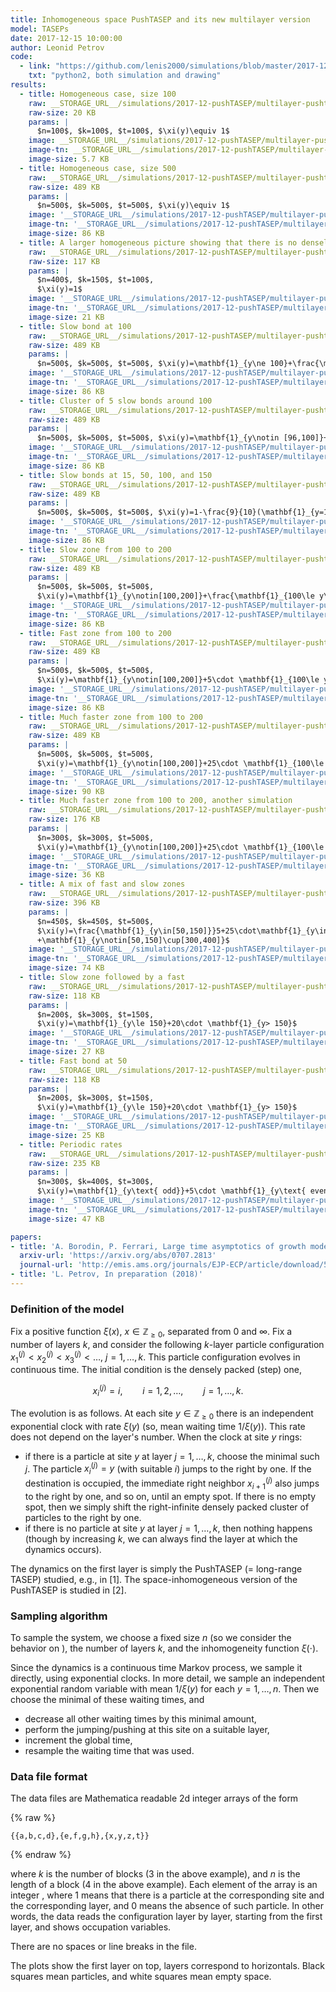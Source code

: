 ```yaml
---
title: Inhomogeneous space PushTASEP and its new multilayer version
model: TASEPs
date: 2017-12-15 10:00:00
author: Leonid Petrov
code:
  - link: "https://github.com/lenis2000/simulations/blob/master/2017-12-15-PushTASEP-multilayer/2017-12-15-PushTASEP-multilayer.py"
    txt: "python2, both simulation and drawing"
results:
  - title: Homogeneous case, size 100
    raw: __STORAGE_URL__/simulations/2017-12-pushTASEP/multilayer-pushtasep1.txt
    raw-size: 20 KB
    params: |
      $n=100$, $k=100$, $t=100$, $\xi(y)\equiv 1$
    image: __STORAGE_URL__/simulations/2017-12-pushTASEP/multilayer-pushtasep-graph1.png
    image-tn: __STORAGE_URL__/simulations/2017-12-pushTASEP/multilayer-pushtasep-graph1.png
    image-size: 5.7 KB
  - title: Homogeneous case, size 500
    raw: __STORAGE_URL__/simulations/2017-12-pushTASEP/multilayer-pushtasep10472.txt
    raw-size: 489 KB
    params: |
      $n=500$, $k=500$, $t=500$, $\xi(y)\equiv 1$
    image: '__STORAGE_URL__/simulations/2017-12-pushTASEP/multilayer-pushtasep-graph10472.png'
    image-tn: '__STORAGE_URL__/simulations/2017-12-pushTASEP/multilayer-pushtasep-graph10472-tn.png'
    image-size: 86 KB
  - title: A larger homogeneous picture showing that there is no densely packed region on the first layer
    raw: __STORAGE_URL__/simulations/2017-12-pushTASEP/multilayer-pushtasep-3535307.txt
    raw-size: 117 KB
    params: |
      $n=400$, $k=150$, $t=100$,
      $\xi(y)=1$
    image: '__STORAGE_URL__/simulations/2017-12-pushTASEP/multilayer-pushtasep-graph-3535307.png'
    image-tn: '__STORAGE_URL__/simulations/2017-12-pushTASEP/multilayer-pushtasep-graph-3535307-tn.png'
    image-size: 21 KB
  - title: Slow bond at 100
    raw: __STORAGE_URL__/simulations/2017-12-pushTASEP/multilayer-pushtasep-49930.txt
    raw-size: 489 KB
    params: |
      $n=500$, $k=500$, $t=500$, $\xi(y)=\mathbf{1}_{y\ne 100}+\frac{\mathbf{1}_{y=100}}{10}$
    image: '__STORAGE_URL__/simulations/2017-12-pushTASEP/multilayer-pushtasep-graph-49930.png'
    image-tn: '__STORAGE_URL__/simulations/2017-12-pushTASEP/multilayer-pushtasep-graph-49930-tn.png'
    image-size: 86 KB
  - title: Cluster of 5 slow bonds around 100
    raw: __STORAGE_URL__/simulations/2017-12-pushTASEP/multilayer-pushtasep-78243.txt
    raw-size: 489 KB
    params: |
      $n=500$, $k=500$, $t=500$, $\xi(y)=\mathbf{1}_{y\notin [96,100]}+\frac{\mathbf{1}_{y\in [96,100]}}{10}$
    image: '__STORAGE_URL__/simulations/2017-12-pushTASEP/multilayer-pushtasep-graph-78243.png'
    image-tn: '__STORAGE_URL__/simulations/2017-12-pushTASEP/multilayer-pushtasep-graph-78243-tn.png'
    image-size: 86 KB
  - title: Slow bonds at 15, 50, 100, and 150
    raw: __STORAGE_URL__/simulations/2017-12-pushTASEP/multilayer-pushtasep-5508.txt
    raw-size: 489 KB
    params: |
      $n=500$, $k=500$, $t=500$, $\xi(y)=1-\frac{9}{10}(\mathbf{1}_{y=15}+\mathbf{1}_{y=50}+\mathbf{1}_{y=100}+\mathbf{1}_{y=150})$
    image: '__STORAGE_URL__/simulations/2017-12-pushTASEP/multilayer-pushtasep-graph-5508.png'
    image-tn: '__STORAGE_URL__/simulations/2017-12-pushTASEP/multilayer-pushtasep-graph-5508-tn.png'
    image-size: 86 KB
  - title: Slow zone from 100 to 200
    raw: __STORAGE_URL__/simulations/2017-12-pushTASEP/multilayer-pushtasep-20239.txt
    raw-size: 489 KB
    params: |
      $n=500$, $k=500$, $t=500$,
      $\xi(y)=\mathbf{1}_{y\notin[100,200]}+\frac{\mathbf{1}_{100\le y\le 200}}{10}$
    image: '__STORAGE_URL__/simulations/2017-12-pushTASEP/multilayer-pushtasep-graph-20239.png'
    image-tn: '__STORAGE_URL__/simulations/2017-12-pushTASEP/multilayer-pushtasep-graph-20239-tn.png'
    image-size: 86 KB
  - title: Fast zone from 100 to 200
    raw: __STORAGE_URL__/simulations/2017-12-pushTASEP/multilayer-pushtasep-65203.txt
    raw-size: 489 KB
    params: |
      $n=500$, $k=500$, $t=500$,
      $\xi(y)=\mathbf{1}_{y\notin[100,200]}+5\cdot \mathbf{1}_{100\le y\le 200}$
    image: '__STORAGE_URL__/simulations/2017-12-pushTASEP/multilayer-pushtasep-graph-65203.png'
    image-tn: '__STORAGE_URL__/simulations/2017-12-pushTASEP/multilayer-pushtasep-graph-65203-tn.png'
    image-size: 86 KB
  - title: Much faster zone from 100 to 200
    raw: __STORAGE_URL__/simulations/2017-12-pushTASEP/multilayer-pushtasep-59818.txt
    raw-size: 489 KB
    params: |
      $n=500$, $k=500$, $t=500$,
      $\xi(y)=\mathbf{1}_{y\notin[100,200]}+25\cdot \mathbf{1}_{100\le y\le 200}$
    image: '__STORAGE_URL__/simulations/2017-12-pushTASEP/multilayer-pushtasep-graph-59818.png'
    image-tn: '__STORAGE_URL__/simulations/2017-12-pushTASEP/multilayer-pushtasep-graph-59818-tn.png'
    image-size: 90 KB
  - title: Much faster zone from 100 to 200, another simulation
    raw: __STORAGE_URL__/simulations/2017-12-pushTASEP/multilayer-pushtasep-32271.txt
    raw-size: 176 KB
    params: |
      $n=300$, $k=300$, $t=500$,
      $\xi(y)=\mathbf{1}_{y\notin[100,200]}+25\cdot \mathbf{1}_{100\le y\le 200}$
    image: '__STORAGE_URL__/simulations/2017-12-pushTASEP/multilayer-pushtasep-graph-32271.png'
    image-tn: '__STORAGE_URL__/simulations/2017-12-pushTASEP/multilayer-pushtasep-graph-32271-tn.png'
    image-size: 36 KB
  - title: A mix of fast and slow zones
    raw: __STORAGE_URL__/simulations/2017-12-pushTASEP/multilayer-pushtasep-49079.txt
    raw-size: 396 KB
    params: |
      $n=450$, $k=450$, $t=500$,
      $\xi(y)=\frac{\mathbf{1}_{y\in[50,150]}}5+25\cdot\mathbf{1}_{y\in[300,400]}
      +\mathbf{1}_{y\notin[50,150]\cup[300,400]}$
    image: '__STORAGE_URL__/simulations/2017-12-pushTASEP/multilayer-pushtasep-graph-49079.png'
    image-tn: '__STORAGE_URL__/simulations/2017-12-pushTASEP/multilayer-pushtasep-graph-49079-tn.png'
    image-size: 74 KB
  - title: Slow zone followed by a fast
    raw: __STORAGE_URL__/simulations/2017-12-pushTASEP/multilayer-pushtasep-11569.txt
    raw-size: 118 KB
    params: |
      $n=200$, $k=300$, $t=150$,
      $\xi(y)=\mathbf{1}_{y\le 150}+20\cdot \mathbf{1}_{y> 150}$
    image: '__STORAGE_URL__/simulations/2017-12-pushTASEP/multilayer-pushtasep-graph-11569.png'
    image-tn: '__STORAGE_URL__/simulations/2017-12-pushTASEP/multilayer-pushtasep-graph-11569-tn.png'
    image-size: 27 KB
  - title: Fast bond at 50
    raw: __STORAGE_URL__/simulations/2017-12-pushTASEP/multilayer-pushtasep-63672.txt
    raw-size: 118 KB
    params: |
      $n=200$, $k=300$, $t=150$,
      $\xi(y)=\mathbf{1}_{y\le 150}+20\cdot \mathbf{1}_{y> 150}$
    image: '__STORAGE_URL__/simulations/2017-12-pushTASEP/multilayer-pushtasep-graph-63672.png'
    image-tn: '__STORAGE_URL__/simulations/2017-12-pushTASEP/multilayer-pushtasep-graph-63672-tn.png'
    image-size: 25 KB
  - title: Periodic rates
    raw: __STORAGE_URL__/simulations/2017-12-pushTASEP/multilayer-pushtasep-11773.txt
    raw-size: 235 KB
    params: |
      $n=300$, $k=400$, $t=300$,
      $\xi(y)=\mathbf{1}_{y\text{ odd}}+5\cdot \mathbf{1}_{y\text{ even}}$
    image: '__STORAGE_URL__/simulations/2017-12-pushTASEP/multilayer-pushtasep-graph-11773.png'
    image-tn: '__STORAGE_URL__/simulations/2017-12-pushTASEP/multilayer-pushtasep-graph-11773-tn.png'
    image-size: 47 KB

papers:
- title: 'A. Borodin, P. Ferrari, Large time asymptotics of growth models on space-like paths I: PushASEP, Electron. J. Probab. (2008), vol. 13, 1380-1418'
  arxiv-url: 'https://arxiv.org/abs/0707.2813'
  journal-url: 'http://emis.ams.org/journals/EJP-ECP/article/download/541/541-1801-1-PB.pdf'
- title: 'L. Petrov, In preparation (2018)'
---
```



### Definition of the model

Fix a positive function $\xi(x)$, $x\in\mathbb{Z}_{\ge0}$, separated from $0$ and $\infty$.
Fix a number of layers $k$, and consider the following $k$-layer particle configuration
$x^{(j)}_1<x^{(j)}_2<x^{(j)}_3<\ldots$, $j=1,\ldots,k$.
This particle configuration evolves in continuous time.
The initial condition is the densely packed (step) one,

$$
x_i^{(j)}=i,\qquad i=1,2,\ldots,\qquad j=1,\ldots,k.
$$

The evolution is as follows. At each site $y\in\mathbb{Z}_{\ge0}$
there is an independent exponential clock with rate $\xi(y)$
(so, mean waiting time $1/\xi(y)$). This rate does not depend on the layer's number.
When the clock at site $y$ rings:

- if there is a particle at site $y$ at layer $j=1,\ldots,k$, choose the minimal such $j$.
The particle
$x_i^{(j)}=y$ (with suitable $i$) jumps to the right by one.
If the destination is occupied, the immediate right neighbor $x_{i+1}^{(j)}$ also
jumps to the right by one, and so on, until an empty spot.
If there is no empty spot, then we simply shift the right-infinite densely
packed cluster of particles to the right by one.
- if there is no particle at site $y$ at layer $j=1,\ldots,k$, then nothing happens
(though by increasing $k$, we can always find the layer at which the dynamics occurs).

The dynamics on the first layer <script type="math/tex">\{x_i^{(1)}\}</script> is
simply the PushTASEP (= long-range TASEP) studied, e.g., in [1].
The space-inhomogeneous version of the PushTASEP is studied in [2].

### Sampling algorithm

To sample the system, we choose a fixed size $n$ (so we consider the behavior
on <script type="math/tex">\{1,2,\ldots,n \}\subset\mathbb{Z}_{\ge0}</script>),
the number of layers $k$, and the inhomogeneity function $\xi(\cdot)$.

Since the dynamics is a continuous time Markov process, we sample it
directly,
using exponential clocks.
In more detail, we sample an independent exponential random variable
with mean $1/\xi(y)$ for each $y=1,\ldots,n$.
Then we choose the minimal of these waiting times, and
- decrease all other waiting times by this minimal amount,
- perform the jumping/pushing at this site on a suitable layer,
- increment the global time,
- resample the waiting time that was used.

### Data file format

The data files are Mathematica readable 2d integer arrays of the form

{% raw %}
```
{{a,b,c,d},{e,f,g,h},{x,y,z,t}}
```
{% endraw %}

where $k$ is the number of blocks ($3$ in the above example), and $n$ is the
length of a block ($4$ in the above example). Each element of the array is an
integer <script type="math/tex">\in \{0,1 \}</script>, where $1$ means that there is a particle at the corresponding
site and the corresponding layer, and $0$ means the absence of such particle. In other words, the data
reads the configuration layer by layer, starting from the first layer,
and shows occupation variables.

There are no spaces or line breaks in the file.

The plots show the first layer on top, layers correspond to horizontals.
Black squares mean particles, and white squares mean empty space.
